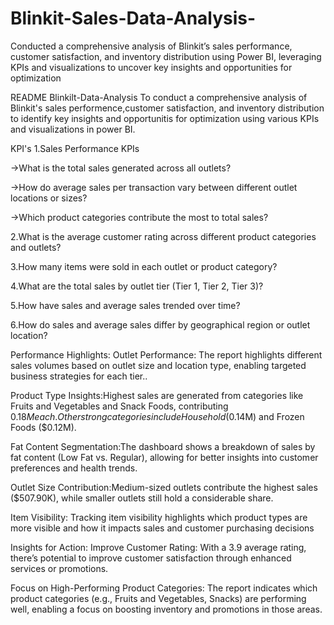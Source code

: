 # Blinkit-Sales-Data-Analysis-
Conducted a comprehensive analysis of Blinkit’s sales performance, customer satisfaction, and inventory distribution using Power BI, leveraging KPIs and visualizations to uncover key insights and opportunities for optimization

README
Blinkilt-Data-Analysis
To conduct a comprehensive analysis of Blinkit's sales performence,customer satisfaction, and inventory distribution to identify key insights and opportunitis for optimization using various KPIs and visualizations in power BI.

KPI's
1.Sales Performance KPIs

->What is the total sales generated across all outlets?

->How do average sales per transaction vary between different outlet locations or sizes?

->Which product categories contribute the most to total sales?

2.What is the average customer rating across different product categories and outlets?

3.How many items were sold in each outlet or product category?

4.What are the total sales by outlet tier (Tier 1, Tier 2, Tier 3)?

5.How have sales and average sales trended over time?

6.How do sales and average sales differ by geographical region or outlet location?

Performance Highlights:
Outlet Performance: The report highlights different sales volumes based on outlet size and location type, enabling targeted business strategies for each tier..

Product Type Insights:Highest sales are generated from categories like Fruits and Vegetables and Snack Foods, contributing $0.18M each.Other strong categories include Household ($0.14M) and Frozen Foods ($0.12M).

Fat Content Segmentation:The dashboard shows a breakdown of sales by fat content (Low Fat vs. Regular), allowing for better insights into customer preferences and health trends.

Outlet Size Contribution:Medium-sized outlets contribute the highest sales ($507.90K), while smaller outlets still hold a considerable share.

Item Visibility: Tracking item visibility highlights which product types are more visible and how it impacts sales and customer purchasing decisions

Insights for Action:
Improve Customer Rating: With a 3.9 average rating, there’s potential to improve customer satisfaction through enhanced services or promotions.

Focus on High-Performing Product Categories: The report indicates which product categories (e.g., Fruits and Vegetables, Snacks) are performing well, enabling a focus on boosting inventory and promotions in those areas.

